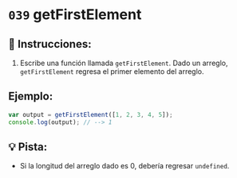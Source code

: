 # `039` getFirstElement

## 📝 Instrucciones:

1. Escribe una función llamada `getFirstElement`. Dado un arreglo, `getFirstElement` regresa el primer elemento del arreglo.

## Ejemplo:

```Javascript
var output = getFirstElement([1, 2, 3, 4, 5]);
console.log(output); // --> 1
```

## 💡 Pista:

+ Si la longitud del arreglo dado es 0, debería regresar `undefined`.
